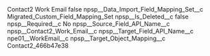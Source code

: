 <?xml version="1.0" encoding="UTF-8"?>
<CustomMetadata xmlns="http://soap.sforce.com/2006/04/metadata" xmlns:xsi="http://www.w3.org/2001/XMLSchema-instance" xmlns:xsd="http://www.w3.org/2001/XMLSchema">
    <label>Contact2 Work Email</label>
    <protected>false</protected>
    <values>
        <field>npsp__Data_Import_Field_Mapping_Set__c</field>
        <value xsi:type="xsd:string">Migrated_Custom_Field_Mapping_Set</value>
    </values>
    <values>
        <field>npsp__Is_Deleted__c</field>
        <value xsi:type="xsd:boolean">false</value>
    </values>
    <values>
        <field>npsp__Required__c</field>
        <value xsi:type="xsd:string">No</value>
    </values>
    <values>
        <field>npsp__Source_Field_API_Name__c</field>
        <value xsi:type="xsd:string">npsp__Contact2_Work_Email__c</value>
    </values>
    <values>
        <field>npsp__Target_Field_API_Name__c</field>
        <value xsi:type="xsd:string">npe01__WorkEmail__c</value>
    </values>
    <values>
        <field>npsp__Target_Object_Mapping__c</field>
        <value xsi:type="xsd:string">Contact2_466b47e38</value>
    </values>
</CustomMetadata>
